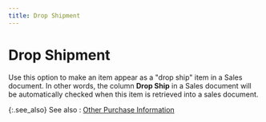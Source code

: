 ```yaml
---
title: Drop Shipment
---
```


# Drop Shipment


Use this option to make an item appear as a "drop ship"  item in a Sales document. In other words, the column **Drop 
 Ship** in a Sales document will be automatically checked when this  item is retrieved into a sales document.


{:.see_also}
See also
: [Other  Purchase Information]({{site.mi_baseurl}}/item-profile-details/other-items-information/purchase/other_purchase_information_item_profile_content.html)
